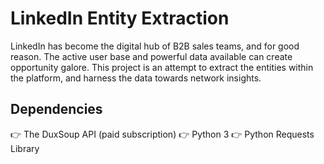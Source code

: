 # LinkedIn Entity Extraction

LinkedIn has become the digital hub of B2B sales teams, and for good reason. The active user base and powerful data available can create opportunity galore. This project is an attempt to extract the entities within the platform, and harness the data towards network insights.

## Dependencies

👉 The DuxSoup API (paid subscription)
👉 Python 3
👉 Python Requests Library